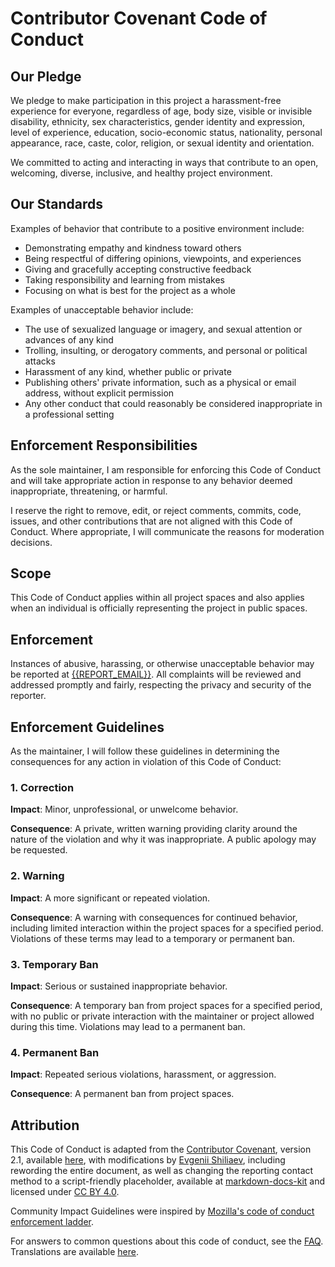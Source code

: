 <!-- Contributor Covenant Code of Conduct - Licensed under CC BY 4.0 -->
<!-- Template by Evgenii Shiliaev - Licensed under CC BY 4.0 -->

# Contributor Covenant Code of Conduct

## Our Pledge

We pledge to make participation in this project a harassment-free experience for everyone, regardless of age, body size,
visible or invisible disability, ethnicity, sex characteristics, gender identity and expression, level of experience,
education, socio-economic status, nationality, personal appearance, race, caste, color, religion, or sexual identity
and orientation.

We committed to acting and interacting in ways that contribute to an open, welcoming, diverse, inclusive, and healthy
project environment.

## Our Standards

Examples of behavior that contribute to a positive environment include:

- Demonstrating empathy and kindness toward others
- Being respectful of differing opinions, viewpoints, and experiences
- Giving and gracefully accepting constructive feedback
- Taking responsibility and learning from mistakes
- Focusing on what is best for the project as a whole

Examples of unacceptable behavior include:

- The use of sexualized language or imagery, and sexual attention or advances of any kind
- Trolling, insulting, or derogatory comments, and personal or political attacks
- Harassment of any kind, whether public or private
- Publishing others' private information, such as a physical or email address, without explicit permission
- Any other conduct that could reasonably be considered inappropriate in a professional setting

## Enforcement Responsibilities

As the sole maintainer, I am responsible for enforcing this Code of Conduct and will take appropriate action
in response to any behavior deemed inappropriate, threatening, or harmful.

I reserve the right to remove, edit, or reject comments, commits, code, issues, and other contributions that are not
aligned with this Code of Conduct. Where appropriate, I will communicate the reasons for moderation decisions.

## Scope

This Code of Conduct applies within all project spaces and also applies when an individual is officially representing
the project in public spaces.

## Enforcement

Instances of abusive, harassing, or otherwise unacceptable behavior may be reported at [{{REPORT_EMAIL}}][{{REPORT_EMAIL}}].
All complaints will be reviewed and addressed promptly and fairly, respecting the privacy and security of the reporter.

## Enforcement Guidelines

As the maintainer, I will follow these guidelines in determining the consequences for any action in violation of this
Code of Conduct:

### 1. Correction

**Impact**: Minor, unprofessional, or unwelcome behavior.

**Consequence**: A private, written warning providing clarity around the nature of the violation
and why it was inappropriate. A public apology may be requested.

### 2. Warning

**Impact**: A more significant or repeated violation.

**Consequence**: A warning with consequences for continued behavior, including limited interaction within the project
spaces for a specified period. Violations of these terms may lead to a temporary or permanent ban.

### 3. Temporary Ban

**Impact**: Serious or sustained inappropriate behavior.

**Consequence**: A temporary ban from project spaces for a specified period, with no public or private interaction
with the maintainer or project allowed during this time. Violations may lead to a permanent ban.

### 4. Permanent Ban

**Impact**: Repeated serious violations, harassment, or aggression.

**Consequence**: A permanent ban from project spaces.

## Attribution

This Code of Conduct is adapted from the [Contributor Covenant][contributor-covenant-web],
version 2.1, available [here][v2.1], with modifications by [Evgenii Shiliaev][evgenii-shiliaev-github],
including rewording the entire document, as well as changing the reporting contact method
to a script-friendly placeholder, available at [markdown-docs-kit][jekwwer-markdown-docs-kit]
and licensed under [CC BY 4.0][jekwwer-markdown-docs-kit-license].

Community Impact Guidelines were inspired by
[Mozilla's code of conduct enforcement ladder][mozilla-code-of-conduct].

For answers to common questions about this code of conduct, see the [FAQ][contributor-covenant-faq].
Translations are available [here][contributor-covenant-translations].

[contributor-covenant-faq]: https://www.contributor-covenant.org/faq
[contributor-covenant-translations]: https://www.contributor-covenant.org/translations
[contributor-covenant-web]: https://www.contributor-covenant.org
[evgenii-shiliaev-github]: https://github.com/Jekwwer
[jekwwer-markdown-docs-kit]: https://github.com/Jekwwer/markdown-docs-kit/blob/main/templates/CODE_OF_CONDUCT.md
[jekwwer-markdown-docs-kit-license]: https://github.com/Jekwwer/markdown-docs-kit/blob/main/LICENSE
[mozilla-code-of-conduct]: https://github.com/mozilla/diversity
[v2.1]: https://www.contributor-covenant.org/version/2/1/code_of_conduct.html
[{{REPORT_EMAIL}}]: mailto:{{REPORT_EMAIL}}
